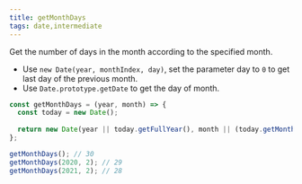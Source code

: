 ```yaml
---
title: getMonthDays
tags: date,intermediate
---
```


Get the number of days in the month according to the specified month.

- Use `new Date(year, monthIndex, day)`, set the parameter day to `0` to get last day of the previous month.
- Use `Date.prototype.getDate` to get the day of month. 

```js
const getMonthDays = (year, month) => {
  const today = new Date();
  
  return new Date(year || today.getFullYear(), month || (today.getMonth() + 1), 0).getDate();
};
```

```js
getMonthDays(); // 30
getMonthDays(2020, 2); // 29
getMonthDays(2021, 2); // 28
```
